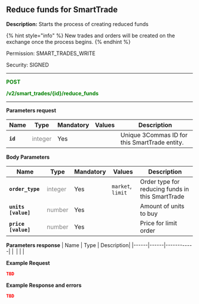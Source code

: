 ## Reduce funds for SmartTrade

**Description:** Starts the process of creating reduced funds

{% hint style="info" %}
New trades and orders will be created on the exchange once the process begins.
{% endhint %}

Permission: SMART_TRADES_WRITE

Security: SIGNED


-------- 

<mark style="color:green;background-color:white"> **POST**

<mark style="color:green;background-color:white"> **/v2/smart_trades/{id}/reduce_funds**

--------



**Parameters request**

| Name | Type |	Mandatory |	Values	| Description|
|------|------|-----------|-----------------|------------|
|**`id`**  | <mark style="color:grey;background-color:white"> integer | Yes |  | Unique 3Commas ID for this SmartTrade entity. |


**Body Parameters**

| Name | Type |	Mandatory |	Values	| Description|
|------|------|-----------|-----------------|------------|
|**`order_type`**  | <mark style="color:grey;background-color:white"> integer	| Yes | `market`, `limit` | Order type for reducing funds in this SmartTrade |
|**`units [value]`**  | <mark style="color:grey;background-color:white"> number	| Yes |  | Amount of units to buy |
|**`price [value]`**  | <mark style="color:grey;background-color:white"> number	| Yes |  | Price for limit order |


**Parameters response**
| Name | Type |	Description|
|------|------|------------|
|**` `**| | |


**Example Request**
```json
TBD
```


**Example Response and errors**
```json
TBD
```
